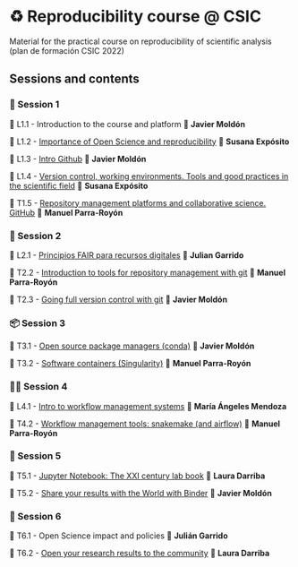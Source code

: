 # :recycle: Reproducibility course @ CSIC

Material for the practical course on reproducibility of scientific analysis (plan de formación CSIC 2022)

## Sessions and contents

### :rocket: Session 1

:beginner: L1.1 - Introduction to the course and platform :pill: **Javier Moldón**

:beginner: L1.2 - [Importance of Open Science and reproducibility](session1/L2.1_Intro_Ciencia_Abierta/OpenScience_Intro_CursoCSIC_Mar2022.pdf) :pill: **Susana Expósito**

:beginner: L1.3 - [Intro Github](session1/T1.3_introduction_github/curso_CSIC_S1_T1.3_intro_github.pdf) :pill: **Javier Moldón**

:beginner: L1.4 - [Version control, working environments. Tools and good practices in the scientific field](session1/L1.4_Ciencia_Abierta_en_la_practica/OpenScience_EnLaPractica_CursoCSIC_Mar2022.pdf) :pill: **Susana Expósito**

:beginner: T1.5 - [Repository management platforms and collaborative science. GitHub](session1/T1.5_github_repositories/README.md) :pill: **Manuel Parra-Royón**

### :musical_note: Session 2

:beginner: L2.1 - [Principios FAIR para recursos digitales](https://zenodo.org/record/6417254#.Yk1WxJpBxUQ) :pill: **Julian Garrido**

:beginner: T2.2 - [Introduction to tools for repository management with git](session2/T2.2_software/README.md) :pill: **Manuel Parra-Royón**

:beginner: T2.3 - [Going full version control with git](session2/T2.3_git/README.md) :pill: **Javier Moldón**


### :package: Session 3

:beginner: T3.1 - [Open source package managers (conda)](session3/T3.1_conda/README.md) :pill: **Javier Moldón**

:beginner: T3.2 - [Software containers (Singularity)](session3/T3.2_singularity/README.md) :pill: **Manuel Parra-Royón**

### :biking_woman: Session 4

:beginner: L4.1 - [Intro to workflow management systems](session4/L4.1_workflow/workflowmanagement.pdf) :pill: **María Ángeles Mendoza**

:beginner: T4.2 - [Workflow management tools: snakemake (and airflow)](session4/T4.2_workflowtools/README.md) :pill: **Manuel Parra-Royón**

### :dancer: Session 5

:beginner: T5.1 - [Jupyter Notebook: The XXI century lab book](session5/T5.1_jupyter/jupyter_notebooks.md) :pill: **Laura Darriba**

:beginner: T5.2 - [Share your results with the World with Binder](session5/T5.2_binder/binder.md) :pill: **Javier Moldón**

### :dancer: Session 6

:beginner: T6.1 - Open Science impact and policies :pill: **Julián Garrido**

:beginner: T6.2 - [Open your research results to the community](session6/T6.2_open_results/open_your_results_to_the_community.md) :pill: **Laura Darriba**


